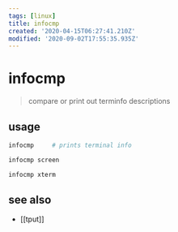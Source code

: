 ```yaml
---
tags: [linux]
title: infocmp
created: '2020-04-15T06:27:41.210Z'
modified: '2020-09-02T17:55:35.935Z'
---
```


# infocmp

> compare or print out terminfo descriptions

## usage
```sh
infocmp     # prints terminal info

infocmp screen

infocmp xterm
```

## see also
- [[tput]]
